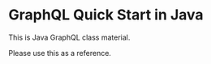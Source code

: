 # GraphQL Quick Start in Java

This is Java GraphQL class material.

Please use this as a reference.

